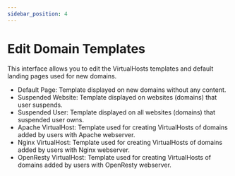 ```yaml
---
sidebar_position: 4
---
```


# Edit Domain Templates

This interface allows you to edit the VirtualHosts templates and default landing pages used for new domains.

- Default Page: Template displayed on new domains without any content.
- Suspended Website: Template displayed on websites (domains) that user suspends.
- Suspended User: Template displayed on all websites (domains) that suspended user owns.
- Apache VirtualHost: Template used for creating VirtualHosts of domains added by users with Apache webserver.
- Nginx VirtualHost: Template used for creating VirtualHosts of domains added by users with Nginx webserver.
- OpenResty VirtualHost: Template used for creating VirtualHosts of domains added by users with OpenResty webserver.

